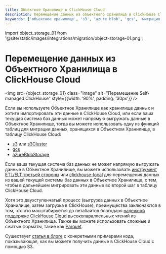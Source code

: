 ```yaml
---
title: Объектное Хранилище в ClickHouse Cloud
description: Перемещение данных из объектного хранилища в ClickHouse Cloud
keywords: ['объектное хранилище', 's3', 'azure blob', 'gcs', 'миграция']
---
```


import object_storage_01 from '@site/static/images/integrations/migration/object-storage-01.png';


# Перемещение данных из Объектного Хранилища в ClickHouse Cloud

<img src={object_storage_01} class="image" alt="Перемещение Self-managed ClickHouse" style={{width: '90%', padding: '30px'}} />

Если вы используете Объектное Хранилище как хранилище данных и хотите импортировать эти данные в ClickHouse Cloud, 
или если ваша текущая система баз данных может напрямую выгружать данные в Объектное Хранилище, тогда вы можете использовать одну из
функций таблиц для миграции данных, хранящихся в Объектном Хранилище, в таблицу ClickHouse Cloud:

- [s3](/sql-reference/table-functions/s3.md) или [s3Cluster](/sql-reference/table-functions/s3Cluster.md)
- [gcs](/sql-reference/table-functions/gcs)
- [azureBlobStorage](/sql-reference/table-functions/azureBlobStorage)

Если ваша текущая система баз данных не может напрямую выгружать данные в Объектное Хранилище, вы можете использовать [инструмент ETL/ELT третьей стороны](./etl-tool-to-clickhouse.md) или [clickhouse-local](./clickhouse-local-etl.md) для перемещения данных 
из вашей текущей системы баз данных в Объектное Хранилище, с тем, чтобы в дальнейшем мигрировать эти данные во второй шаг в таблицу ClickHouse Cloud.

Хотя это двухступенчатый процесс (выгрузка данных в Объектное Хранилище, затем загрузка в ClickHouse), преимущества заключаются в том, что это масштабируется до петабайтов благодаря [надежной поддержке ClickHouse Cloud](https://clickhouse.com/blog/getting-data-into-clickhouse-part-3-s3) высокопараллельных чтений из Объектного Хранилища. 
Также вы можете использовать сложные и сжатые форматы, такие как [Parquet](/interfaces/formats/#data-format-parquet).

Существует [статья в блоге](https://clickhouse.com/blog/getting-data-into-clickhouse-part-3-s3) с конкретными примерами кода, показывающая, как вы можете получить данные в ClickHouse Cloud с помощью S3.
